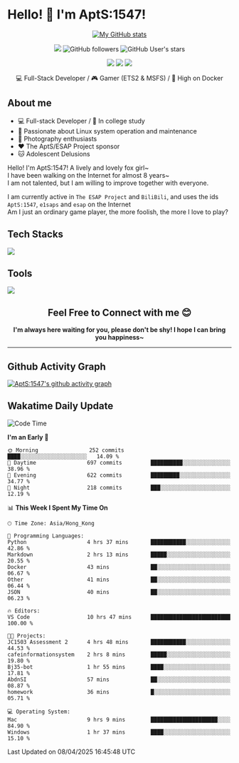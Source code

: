 # Hello! 👋 I'm AptS:1547! 

<div align="center">

 [![My GitHub stats](https://github-readme-stats.vercel.app/api?username=AptS-1547&show_icons=true&theme=transparent)](https://github.com/AptS-1547)

 ![](https://komarev.com/ghpvc/?username=AptS-1547&color=blue&style=flat-square)
 ![GitHub followers](https://img.shields.io/github/followers/AptS-1547?style=flat-square)
 ![GitHub User's stars](https://img.shields.io/github/stars/AptS-1547?style=flat-square)
 
 [![](https://img.shields.io/badge/website-4493f8?style=for-the-badge&logo=About.me&logoColor=white)](https://esaps.net/)
 [![](https://img.shields.io/badge/RSS-4493f8?style=for-the-badge&logo=rss&logoColor=white)](https://esaps.net/feed/)
 [![](https://img.shields.io/badge/Email-4493f8?style=for-the-badge&logo=gmail&logoColor=white)](mailto:apts-1547@esaps.net)

 💻 Full-Stack Developer / 🎮 Gamer (ETS2 & MSFS) / 🐋 High on Docker

</div>

## About me

- 💻 Full-stack Developer / 🏫 In college study
- 📶 Passionate about Linux system operation and maintenance
- 📸 Photography enthusiasts
- ❤ The AptS/ESAP Project sponsor
- 🐱 Adolescent Delusions

Hello! I'm AptS:1547! A lively and lovely fox girl~  
I have been walking on the Internet for almost 8 years~  
I am not talented, but I am willing to improve together with everyone.  

I am currently active in `The ESAP Project` and `BiliBili`, and uses the ids `AptS:1547`, `e1saps` and `esap` on the Internet  
Am I just an ordinary game player, the more foolish, the more I love to play?  

## Tech Stacks
<a href="https://skillicons.dev">
  <img src="https://skillicons.dev/icons?i=py,arduino,php,html,css,javascript,typescript,bash,java,kotlin,vue,go,nodejs,cpp,rust,tailwind" />
</a>
   
## Tools

<a href="https://skillicons.dev">
  <img src="https://skillicons.dev/icons?i=ae,pr,ps,au,blender,visualstudio,vscode,androidstudio,idea,anaconda,gradle,maven,npm,vite,yarn,cloudflare,docker,git,github,githubactions,jenkins,nginx,workers,wordpress,sentry,grafana,prometheus,postgres,mysql,mongodb,redis" />
</a>

## <div align="center"> Feel Free to Connect with me 😊 </div>

**<div align="center">I'm always here waiting for you, please don't be shy! I hope I can bring you happiness~</div>**

----------------------

## Github Activity Graph

[![AptS:1547's github activity graph](https://github-readme-activity-graph.vercel.app/graph?username=AptS-1547&theme=react-dark)](https://github.com/AptS-1547)

## Wakatime Daily Update

<!--START_SECTION:waka-->
![Code Time](http://img.shields.io/badge/Code%20Time-382%20hrs%208%20mins-blue)

**I'm an Early 🐤** 

```text
🌞 Morning                252 commits         ████░░░░░░░░░░░░░░░░░░░░░   14.09 % 
🌆 Daytime                697 commits         ██████████░░░░░░░░░░░░░░░   38.96 % 
🌃 Evening                622 commits         █████████░░░░░░░░░░░░░░░░   34.77 % 
🌙 Night                  218 commits         ███░░░░░░░░░░░░░░░░░░░░░░   12.19 % 
```


📊 **This Week I Spent My Time On** 

```text
🕑︎ Time Zone: Asia/Hong_Kong

💬 Programming Languages: 
Python                   4 hrs 37 mins       ███████████░░░░░░░░░░░░░░   42.86 % 
Markdown                 2 hrs 13 mins       █████░░░░░░░░░░░░░░░░░░░░   20.55 % 
Docker                   43 mins             ██░░░░░░░░░░░░░░░░░░░░░░░   06.67 % 
Other                    41 mins             ██░░░░░░░░░░░░░░░░░░░░░░░   06.44 % 
JSON                     40 mins             ██░░░░░░░░░░░░░░░░░░░░░░░   06.23 % 

🔥 Editors: 
VS Code                  10 hrs 47 mins      █████████████████████████   100.00 % 

🐱‍💻 Projects: 
JC1503 Assessment 2      4 hrs 48 mins       ███████████░░░░░░░░░░░░░░   44.53 % 
cafeinformationsystem    2 hrs 8 mins        █████░░░░░░░░░░░░░░░░░░░░   19.80 % 
Bj35-bot                 1 hr 55 mins        ████░░░░░░░░░░░░░░░░░░░░░   17.81 % 
AbdnSI                   57 mins             ██░░░░░░░░░░░░░░░░░░░░░░░   08.87 % 
homework                 36 mins             █░░░░░░░░░░░░░░░░░░░░░░░░   05.71 % 

💻 Operating System: 
Mac                      9 hrs 9 mins        █████████████████████░░░░   84.90 % 
Windows                  1 hr 37 mins        ████░░░░░░░░░░░░░░░░░░░░░   15.10 % 
```


 Last Updated on 08/04/2025 16:45:48 UTC
<!--END_SECTION:waka-->
